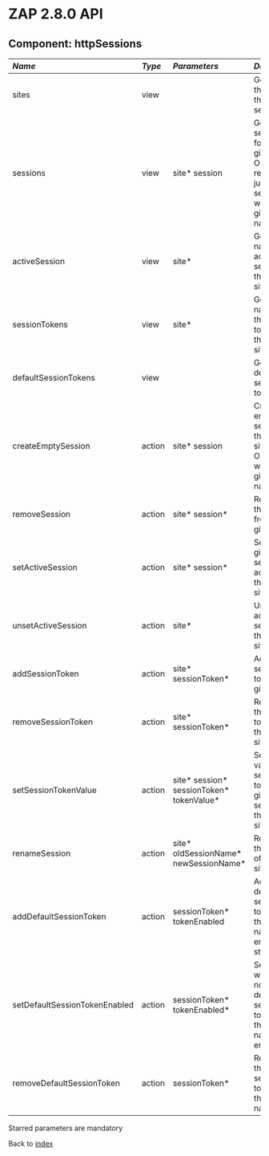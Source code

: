 # ZAP 2.8.0 API
## Component: httpSessions
| _Name_ | _Type_ | _Parameters_ | _Description_ |
|:-------|:-------|:-------------|:--------------|
| sites| view |  | Gets all of the sites that have sessions. |
| sessions| view | site* session  | Gets the sessions for the given site. Optionally returning just the session with the given name. |
| activeSession| view | site*  | Gets the name of the active session for the given site. |
| sessionTokens| view | site*  | Gets the names of the session tokens for the given site. |
| defaultSessionTokens| view |  | Gets the default session tokens. |
| createEmptySession| action | site* session  | Creates an empty session for the given site. Optionally with the given name. |
| removeSession| action | site* session*  | Removes the session from the given site. |
| setActiveSession| action | site* session*  | Sets the given session as active for the given site. |
| unsetActiveSession| action | site*  | Unsets the active session of the given site. |
| addSessionToken| action | site* sessionToken*  | Adds the session token to the given site. |
| removeSessionToken| action | site* sessionToken*  | Removes the session token from the given site. |
| setSessionTokenValue| action | site* session* sessionToken* tokenValue*  | Sets the value of the session token of the given session for the given site. |
| renameSession| action | site* oldSessionName* newSessionName*  | Renames the session of the given site. |
| addDefaultSessionToken| action | sessionToken* tokenEnabled  | Adds a default session token with the given name and enabled state. |
| setDefaultSessionTokenEnabled| action | sessionToken* tokenEnabled*  | Sets whether or not the default session token with the given name is enabled. |
| removeDefaultSessionToken| action | sessionToken*  | Removes the default session token with the given name. |

Starred parameters are mandatory

Back to [index](ApiGen_Index)

